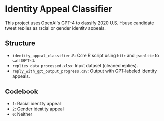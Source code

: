 # Identity Appeal Classifier

This project uses OpenAI's GPT-4 to classify 2020 U.S. House candidate tweet replies as racial or gender identity appeals.

## Structure

- `identity_appeal_classifier.R`: Core R script using `httr` and `jsonlite` to call GPT-4.
- `replies_data_processed.xlsx`: Input dataset (cleaned replies).
- `reply_with_gpt_output_progress.csv`: Output with GPT-labeled identity appeals.

## Codebook

- `1`: Racial identity appeal
- `2`: Gender identity appeal
- `0`: Neither
